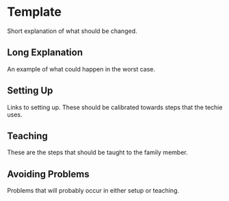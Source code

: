 # Template
Short explanation of what should be changed.

## Long Explanation
An example of what could happen in the worst case.

## Setting Up
Links to setting up. These should be calibrated towards steps that the techie uses.

## Teaching
These are the steps that should be taught to the family member.

## Avoiding Problems
Problems that will probably occur in either setup or teaching.
